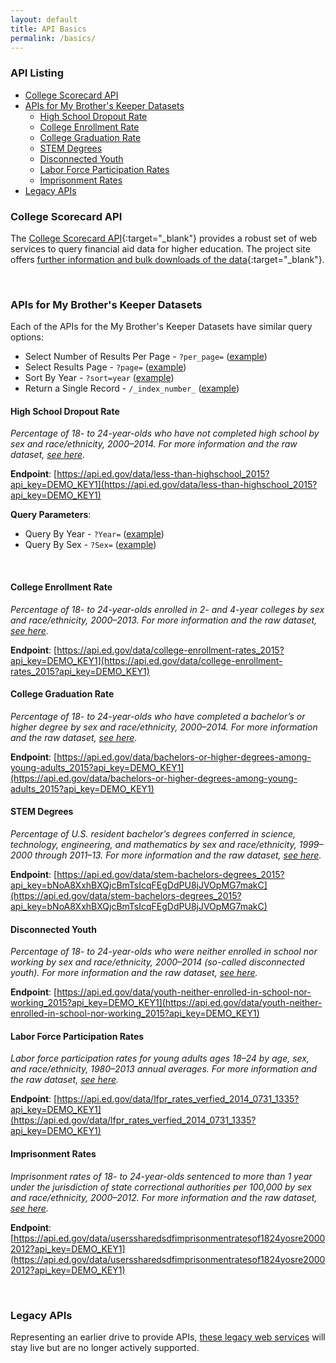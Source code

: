 ```yaml
---
layout: default
title: API Basics
permalink: /basics/
---
```


### API Listing

* [College Scorecard API](#college-scorecard-api)  
* [APIs for My Brother's Keeper Datasets](#apis-for-my-brothers-keeper-datasets)
  * [High School Dropout Rate](#high-school-dropout-rate)  
  * [College Enrollment Rate](#college-enrollment-rate)  
  * [College Graduation Rate](#college-graduation-rate)  
  * [STEM Degrees](#stem-degrees)  
  * [Disconnected Youth](#disconnected-youth)  
  * [Labor Force Participation Rates](#labor-force-participation-rates)  
  * [Imprisonment Rates](#imprisonment-rates)  
* [Legacy APIs](#legacy-apis)  
  
### College Scorecard API

The [College Scorecard API](https://collegescorecard.ed.gov/data/documentation/){:target="_blank"} provides a robust set of web services to query financial aid data for higher education.  The project site offers [further information and bulk downloads of the data](https://collegescorecard.ed.gov/data/){:target="_blank"}.  

<br>
  
  
### APIs for My Brother's Keeper Datasets  

Each of the APIs for the My Brother's Keeper Datasets have similar query options:  

* Select Number of Results Per Page - `?per_page=`  ([example](https://api.ed.gov/data/less-than-highschool_2015?api_key=DEMO_KEY1&per_page=30))    
* Select Results Page - `?page=`  ([example](https://api.ed.gov/data/less-than-highschool_2015?api_key=DEMO_KEY1&page=2))  
* Sort By Year - `?sort=year`  ([example](https://api.ed.gov/data/less-than-highschool_2015?api_key=DEMO_KEY1&sort=year))   
* Return a Single Record - `/_index_number_` ([example](https://api.ed.gov/data/less-than-highschool_2015/15?api_key=DEMO_KEY1))  


#### High School Dropout Rate

_Percentage of 18- to 24-year-olds who have not completed high school by sex and race/ethnicity, 2000–2014. For more information and the raw dataset, [see here](http://www2.ed.gov/rschstat/statistics/surveys/mbk/index.html)._

**Endpoint**: [https://api.ed.gov/data/less-than-highschool_2015?api_key=DEMO_KEY1](https://api.ed.gov/data/less-than-highschool_2015?api_key=DEMO_KEY1)

**Query Parameters**:    
* Query By Year - `?Year=`  ([example](https://api.ed.gov/data/less-than-highschool_2015?api_key=DEMO_KEY1&Year=2002))   
* Query By Sex - `?Sex=`  ([example](https://api.ed.gov/data/less-than-highschool_2015?api_key=DEMO_KEY1&Sex=Female))    

<br>

#### College Enrollment Rate

_Percentage of 18- to 24-year-olds enrolled in 2- and 4-year colleges by sex and race/ethnicity, 2000–2013. For more information and the raw dataset, [see here](http://www2.ed.gov/rschstat/statistics/surveys/mbk/index.html)._ 

**Endpoint**: [https://api.ed.gov/data/college-enrollment-rates_2015?api_key=DEMO_KEY1](https://api.ed.gov/data/college-enrollment-rates_2015?api_key=DEMO_KEY1)  

#### College Graduation Rate

_Percentage of 18- to 24-year-olds who have completed a bachelor’s or higher degree by sex and race/ethnicity, 2000–2014. For more information and the raw dataset, [see here](http://www2.ed.gov/rschstat/statistics/surveys/mbk/index.html)._ 

**Endpoint**: [https://api.ed.gov/data/bachelors-or-higher-degrees-among-young-adults_2015?api_key=DEMO_KEY1](https://api.ed.gov/data/bachelors-or-higher-degrees-among-young-adults_2015?api_key=DEMO_KEY1)  


#### STEM Degrees

_Percentage of U.S. resident bachelor’s degrees conferred in science, technology, engineering, and mathematics by sex and race/ethnicity, 1999–2000 through 2011–13. For more information and the raw dataset, [see here](http://www2.ed.gov/rschstat/statistics/surveys/mbk/index.html)._ 

**Endpoint**: [https://api.ed.gov/data/stem-bachelors-degrees_2015?api_key=bNoA8XxhBXQjcBmTsIcqFEgDdPU8jJVOpMG7makC](https://api.ed.gov/data/stem-bachelors-degrees_2015?api_key=bNoA8XxhBXQjcBmTsIcqFEgDdPU8jJVOpMG7makC)  


#### Disconnected Youth

_Percentage of 18- to 24-year-olds who were neither enrolled in school nor working by sex and race/ethnicity, 2000–2014 (so-called disconnected youth). For more information and the raw dataset, [see here](http://www2.ed.gov/rschstat/statistics/surveys/mbk/index.html)._ 

**Endpoint**: [https://api.ed.gov/data/youth-neither-enrolled-in-school-nor-working_2015?api_key=DEMO_KEY1](https://api.ed.gov/data/youth-neither-enrolled-in-school-nor-working_2015?api_key=DEMO_KEY1)  


#### Labor Force Participation Rates

_Labor force participation rates for young adults ages 18–24 by age, sex, and race/ethnicity, 1980–2013 annual averages. For more information and the raw dataset, [see here](http://www2.ed.gov/rschstat/statistics/surveys/mbk/index.html)._ 

**Endpoint**: [https://api.ed.gov/data/lfpr_rates_verfied_2014_0731_1335?api_key=DEMO_KEY1](https://api.ed.gov/data/lfpr_rates_verfied_2014_0731_1335?api_key=DEMO_KEY1)  


#### Imprisonment Rates

_Imprisonment rates of 18- to 24-year-olds sentenced to more than 1 year under the jurisdiction of state correctional authorities per 100,000 by sex and race/ethnicity, 2000–2012. For more information and the raw dataset, [see here](http://www2.ed.gov/rschstat/statistics/surveys/mbk/index.html)._ 

**Endpoint**: [https://api.ed.gov/data/userssharedsdfimprisonmentratesof1824yosre20002012?api_key=DEMO_KEY1](https://api.ed.gov/data/userssharedsdfimprisonmentratesof1824yosre20002012?api_key=DEMO_KEY1)  


<br>

  
### Legacy APIs

Representing an earlier drive to provide APIs, [these legacy web services](https://pages.18f.gov/ED-Developer-Hub/legacy/) will stay live but are no longer actively supported.  
